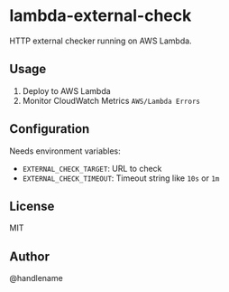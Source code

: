# lambda-external-check

HTTP external checker running on AWS Lambda.

## Usage

1. Deploy to AWS Lambda
2. Monitor CloudWatch Metrics `AWS/Lambda Errors`

## Configuration

Needs environment variables:

- `EXTERNAL_CHECK_TARGET`: URL to check
- `EXTERNAL_CHECK_TIMEOUT`: Timeout string like `10s` or `1m`

## License

MIT

## Author

@handlename
